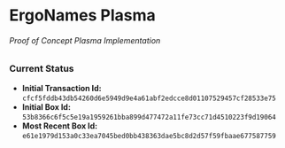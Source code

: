 # ErgoNames Plasma
###### Proof of Concept Plasma Implementation

### Current Status

- **Initial Transaction Id:** `cfcf5fddb43db54260d6e5949d9e4a61abf2edcce8d01107529457cf28533e75`
- **Initial Box Id:** `53b8366c6f5c5e19a1959261bba899d477472a11fe73cc71d4510223f9d19064`
- **Most Recent Box Id:** `e61e1979d153a0c33ea7045bed0bb438363dae5bc8d2d57f59fbaae677587759`